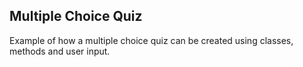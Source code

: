 Multiple Choice Quiz
----

Example of how a multiple choice quiz can be created using classes, methods and user input.

